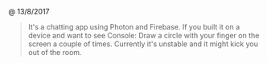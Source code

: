 @ 13/8/2017
> It's a chatting app using Photon and Firebase.
> If you built it on a device and want to see Console: Draw a circle with your finger on the screen a couple of times.
> Currently it's unstable and it might kick you out of the room.
